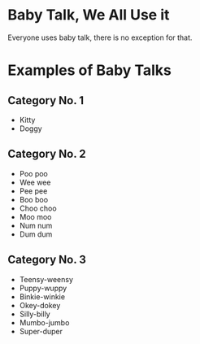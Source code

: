 # Baby Talk, We All Use it

Everyone uses baby talk, there is no exception for that.

# Examples of Baby Talks

## Category No. 1
- Kitty
- Doggy


## Category No. 2
- Poo poo
- Wee wee
- Pee pee
- Boo boo
- Choo choo
- Moo moo
- Num num
- Dum dum

## Category No. 3
- Teensy-weensy
- Puppy-wuppy
- Binkie-winkie
- Okey-dokey
- Silly-billy
- Mumbo-jumbo
- Super-duper
